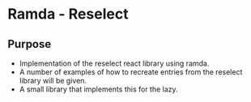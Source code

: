 #  Ramda - Reselect #

## Purpose ##

- Implementation of the reselect react library using ramda.
- A number of examples of how to recreate entries from the reselect library will be given.
- A small library that implements this for the lazy.
